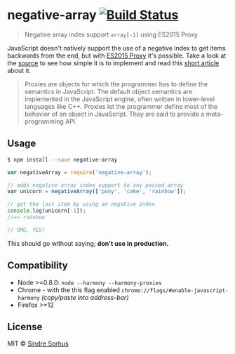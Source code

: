 # negative-array [![Build Status](https://travis-ci.org/sindresorhus/negative-array.svg?branch=gh-pages)](https://travis-ci.org/sindresorhus/negative-array)

> Negative array index support `array[-1]` using ES2015 Proxy

JavaScript doesn't natively support the use of a negative index to get items backwards from the end, but with [ES2015 Proxy](http://soft.vub.ac.be/~tvcutsem/proxies/) it's possible. Take a look at the [source](index.js) to see how simple it is to implement and read this [short article](http://dailyjs.com/2013/11/15/negative-array/) about it.

> Proxies are objects for which the programmer has to define the semantics in JavaScript. The default object semantics are implemented in the JavaScript engine, often written in lower-level languages like C++. Proxies let the programmer define most of the behavior of an object in JavaScript. They are said to provide a meta-programming API.


## Usage

```sh
$ npm install --save negative-array
```

```js
var negativeArray = require('negative-array');

// adds negative array index support to any passed array
var unicorn = negativeArray(['pony', 'cake', 'rainbow']);

// get the last item by using an negative index
console.log(unicorn[-1]);
//=> rainbow

// OMG, YES!
```

This should go without saying; **don't use in production.**


## Compatibility

- Node >=0.8.0: `node --harmony --harmony-proxies`
- Chrome - with the this flag enabled `chrome://flags/#enable-javascript-harmony` *(copy/paste into address-bar)*
- Firefox >=12


## License

MIT © [Sindre Sorhus](http://sindresorhus.com)
